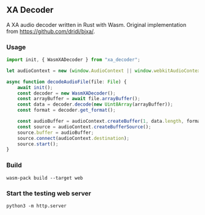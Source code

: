 ## XA Decoder

A XA audio decoder written in Rust with Wasm. 
Original implementation from https://github.com/dridi/bjxa/.

### Usage
```ts
import init, { WasmXADecoder } from "xa_decoder";

let audioContext = new (window.AudioContext || window.webkitAudioContext)();

async function decodeAudioFile(file: File) {
    await init();
    const decoder = new WasmXADecoder();
    const arrayBuffer = await file.arrayBuffer();
    const data = decoder.decode(new Uint8Array(arrayBuffer));
    const format = decoder.get_format();

    const audioBuffer = audioContext.createBuffer(1, data.length, format.samples_rate);
    const source = audioContext.createBufferSource();
    source.buffer = audioBuffer;
    source.connect(audioContext.destination);
    source.start();
}
```

### Build
```
wasm-pack build --target web
```

### Start the testing web server

```
python3 -m http.server
```